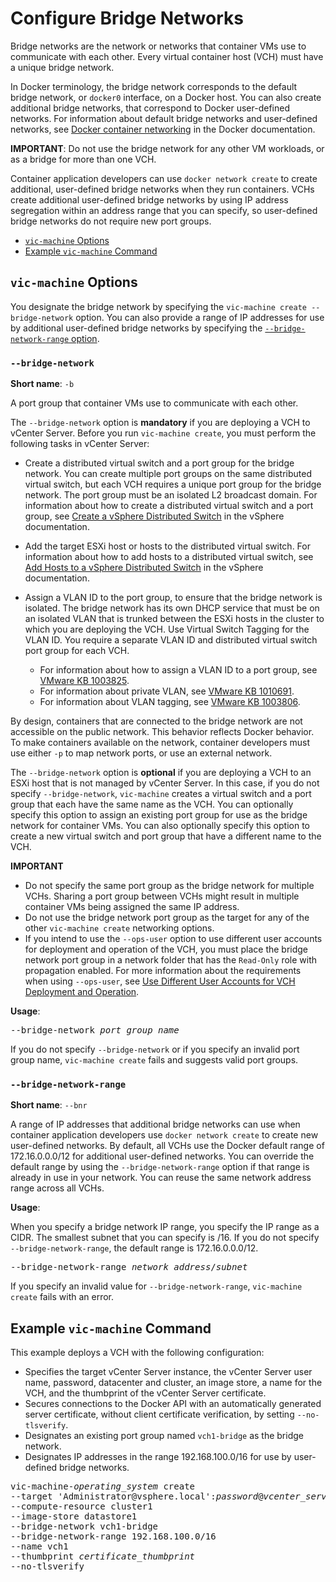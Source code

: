 # Configure Bridge Networks #

Bridge networks are the network or networks that container VMs use to communicate with each other. Every virtual container host (VCH) must have a unique bridge network. 

In Docker terminology, the bridge network corresponds to the default bridge network, or `docker0` interface, on a Docker host. You can also create additional bridge networks, that correspond to Docker user-defined networks. For information about default bridge networks and user-defined networks, see [Docker container networking](https://docs.docker.com/engine/userguide/networking/) in the Docker documentation.

**IMPORTANT**: Do not use the bridge network for any other VM workloads, or as a bridge for more than one VCH.

Container application developers can use `docker network create` to create additional, user-defined bridge networks when they run containers. VCHs create additional user-defined bridge networks by using IP address segregation within an address range that you can specify, so user-defined bridge networks do not require new port groups. 

- [`vic-machine` Options](#options)
- [Example `vic-machine` Command](#example)

## `vic-machine` Options <a id="options"></a>

You designate the bridge network by specifying the `vic-machine create --bridge-network` option. You can also provide a range of IP addresses for use by additional user-defined bridge networks by specifying the [ `--bridge-network-range` option](#bridge-range). 

### `--bridge-network` <a id="bridge"></a>

**Short name**: `-b`

A port group that container VMs use to communicate with each other. 

The `--bridge-network` option is **mandatory** if you are deploying a VCH to vCenter Server. Before you run `vic-machine create`, you must perform the following tasks in vCenter Server:

- Create a distributed virtual switch and a port group for the bridge network. You can create multiple port groups on the same distributed virtual switch, but each VCH requires a unique port group for the bridge network. The port group must be an isolated L2 broadcast domain. For information about how to create a distributed virtual switch and a port group, see [Create a vSphere Distributed Switch](https://docs.vmware.com/en/VMware-vSphere/6.5/com.vmware.vsphere.networking.doc/GUID-D21B3241-0AC9-437C-80B1-0C8043CC1D7D.html) in the vSphere  documentation. 
- Add the target ESXi host or hosts to the distributed virtual switch. For information about how to add hosts to a distributed virtual switch, see [Add Hosts to a vSphere Distributed Switch](https://docs.vmware.com/en/VMware-vSphere/6.5/com.vmware.vsphere.networking.doc/GUID-E90C1B0D-82CB-4A3D-BE1B-0FDCD6575725.html) in the vSphere  documentation.
- Assign a VLAN ID to the port group, to ensure that the bridge network is isolated. The bridge network has its own DHCP service that must be on an isolated VLAN that is trunked between the ESXi hosts in the cluster to which you are deploying the VCH. Use Virtual Switch Tagging for the VLAN ID. You require a separate VLAN ID and distributed virtual switch port group for each VCH. 

  - For information about how to assign a VLAN ID to a port group, see [VMware KB 1003825](https://kb.vmware.com/kb/1003825). 
  - For information about private VLAN, see [VMware KB 1010691](https://kb.vmware.com/kb/1010691). 
  - For information about VLAN tagging, see [VMware KB 1003806](https://kb.vmware.com/s/article/1003806).

By design, containers that are connected to the bridge network are not accessible on the public network. This behavior reflects Docker behavior. To make containers available on the network, container developers must use either `-p` to map network ports, or use an external network.

The `--bridge-network` option is **optional** if you are deploying a VCH to an ESXi host that is not managed by vCenter Server. In this case, if you do not specify `--bridge-network`, `vic-machine` creates a  virtual switch and a port group that each have the same name as the VCH. You can optionally specify this option to assign an existing port group for use as the bridge network for container VMs. You can also optionally specify this option to create a new virtual switch and port group that have a different name to the VCH.

**IMPORTANT** 

- Do not specify the same port group as the bridge network for multiple VCHs. Sharing a port group between VCHs might result in multiple container VMs being assigned the same IP address. 
- Do not use the bridge network port group as the target for any of the other `vic-machine create` networking options.
- If you intend to use the `--ops-user` option to use different user accounts for deployment and operation of the VCH, you must place the bridge network port group in a network folder that has the `Read-Only` role with propagation enabled. For more information about the requirements when using `--ops-user`, see [Use Different User Accounts for VCH Deployment and Operation](set_up_ops_user.md).

**Usage**: 
<pre>--bridge-network <i>port_group_name</i></pre>

If you do not specify `--bridge-network` or if you specify an invalid port group name, `vic-machine create` fails and suggests valid port groups. 

### `--bridge-network-range` <a id="bridge-range"></a>

**Short name**: `--bnr`

A range of IP addresses that additional bridge networks can use when container application developers use `docker network create` to create new user-defined networks. By default, all VCHs use the Docker default range of 172.16.0.0.0/12 for additional user-defined networks. You can override the default range by using the `--bridge-network-range` option if that range is already in use in your network. You can reuse the same network address range across all VCHs. 

**Usage**: 

When you specify a bridge network IP range, you specify the IP range as a CIDR. The smallest subnet that you can specify is /16.  If you do not specify `--bridge-network-range`, the default range is 172.16.0.0.0/12.
 
<pre>--bridge-network-range <i>network_address</i>/<i>subnet</i></pre>

If you specify an invalid value for `--bridge-network-range`, `vic-machine create` fails with an error.

## Example `vic-machine` Command <a id="example"></a>

This example deploys a VCH with the following configuration:

- Specifies the target vCenter Server instance, the vCenter Server user name, password, datacenter and cluster, an image store, a name for the VCH, and the thumbprint of the vCenter Server certificate.
- Secures connections to the Docker API with an automatically generated server certificate, without client certificate verification, by setting `--no-tlsverify`.
- Designates an existing port group named `vch1-bridge` as the bridge network.
- Designates IP addresses in the range 192.168.100.0/16 for use by user-defined bridge networks.

<pre>vic-machine-<i>operating_system</i> create
--target 'Administrator@vsphere.local':<i>password</i>@<i>vcenter_server_address</i>/dc1
--compute-resource cluster1
--image-store datastore1
--bridge-network vch1-bridge
--bridge-network-range 192.168.100.0/16
--name vch1
--thumbprint <i>certificate_thumbprint</i>
--no-tlsverify
</pre>
